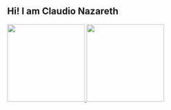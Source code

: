 ## Hi! I am Claudio Nazareth 
 <div>
  <a href="https://github.com/chtnazareth">
  <img height="180em" src="https://github-readme-stats.vercel.app/api?username=chtnazareth&show_icons=true&theme=dracula&include_all_commits=true&count_private=true"/>
  <img height="180em" src="https://github-readme-stats.vercel.app/api/top-langs/?username=chtnazareth&layout=compact&langs_count=7&theme=dracula"/>
</div>
<div style="display: inline_block"><br>

</div>
  
  ##
 
<div> 

</div>
